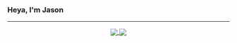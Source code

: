 ### Heya, I'm Jason
___
<div align="center">
<a href="https://github.com/anuraghazra/github-readme-stats">
  <img align="center" src="https://github-readme-stats-drumman22.vercel.app/api?username=drumman22&show_icons=true&hide_border=true&theme=material-palenight&count_private=true" />
</a>
<a href="https://github.com/anuraghazra/github-readme-stats">
  <img align="center" src="https://github-readme-stats-drumman22.vercel.app/api/top-langs/?username=drumman22&layout=compact&theme=material-palenight&hide_border=true&count_private=true" />
</a>
</div>

<!--
**drumman22/drumman22** is a ✨ _special_ ✨ repository because its `README.md` (this file) appears on your GitHub profile.

Here are some ideas to get you started:

- 🔭 I’m currently working on ...
- 🌱 I’m currently learning ...
- 👯 I’m looking to collaborate on ...
- 🤔 I’m looking for help with ...
- 💬 Ask me about ...
- 📫 How to reach me: ...
- 😄 Pronouns: ...
- ⚡ Fun fact: ...
-->
